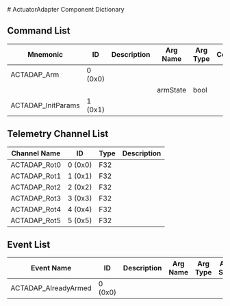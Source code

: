 <title>ActuatorAdapter Component Dictionary</title>
# ActuatorAdapter Component Dictionary


## Command List

|Mnemonic|ID|Description|Arg Name|Arg Type|Comment
|---|---|---|---|---|---|
|ACTADAP_Arm|0 (0x0)|| | |   
| | | |armState|bool||                    
|ACTADAP_InitParams|1 (0x1)|| | |   

## Telemetry Channel List

|Channel Name|ID|Type|Description|
|---|---|---|---|
|ACTADAP_Rot0|0 (0x0)|F32||
|ACTADAP_Rot1|1 (0x1)|F32||
|ACTADAP_Rot2|2 (0x2)|F32||
|ACTADAP_Rot3|3 (0x3)|F32||
|ACTADAP_Rot4|4 (0x4)|F32||
|ACTADAP_Rot5|5 (0x5)|F32||

## Event List

|Event Name|ID|Description|Arg Name|Arg Type|Arg Size|Description
|---|---|---|---|---|---|---|
|ACTADAP_AlreadyArmed|0 (0x0)|| | | | |
